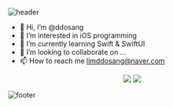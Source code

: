 ![header](https://capsule-render.vercel.app/api?type=rounded&color=8977AD&section=header&text=ddosang's%20github&fontColor=ffffff)


- 👋 Hi, I’m @ddosang
- 👀 I’m interested in iOS programming
- 🌱 I’m currently learning Swift & SwiftUI
- 💞️ I’m looking to collaborate on ...
- 📫 How to reach me limddosang@naver.com

<div align='center'>
  <a href="https://velog.io/@ddosang"><img src="https://img.shields.io/badge/velog-1DBF73?style=flat-square&logo=Vimeo&logoColor=white"/></a>
  <a href="https://www.notion.so/Eunji-Lim-2296063ab86b4f1ebcd483fb00c05efc"><img src="https://img.shields.io/badge/-Notion-black?logo=Notion&logoColor=black"/></a>
  
  
</div>


![footer](https://capsule-render.vercel.app/api?type=wave&color=B19CD9&section=footer&text=thank%20you!&fontColor=000000)
<!---
ddosang/ddosang is a ✨ special ✨ repository because its `README.md` (this file) appears on your GitHub profile.
You can click the Preview link to take a look at your changes.
--->
